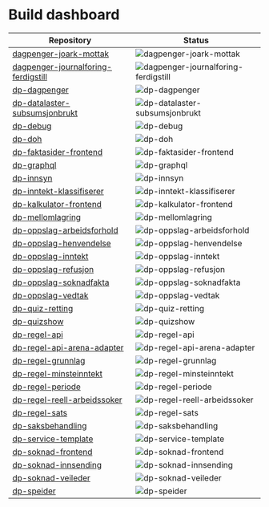 # Build dashboard

| Repository | Status |
| --- | --- |
| [dagpenger-joark-mottak](https://github.com/navikt/dagpenger-joark-mottak/actions) | ![dagpenger-joark-mottak](https://github.com/navikt/dagpenger-joark-mottak/actions/workflows/deploy.yml/badge.svg) |
| [dagpenger-journalforing-ferdigstill](https://github.com/navikt/dagpenger-journalforing-ferdigstill/actions) | ![dagpenger-journalforing-ferdigstill](https://github.com/navikt/REPO/actions/workflows/deploy.yml/badge.svg) |
| [dp-dagpenger](https://github.com/navikt/dp-dagpenger/actions) | ![dp-dagpenger](https://github.com/navikt/dp-dagpenger/actions/workflows/deploy.yml/badge.svg) |
| [dp-datalaster-subsumsjonbrukt](https://github.com/navikt/dp-datalaster-subsumsjonbrukt/actions) | ![dp-datalaster-subsumsjonbrukt](https://github.com/navikt/dp-datalaster-subsumsjonbrukt/actions/workflows/deploy.yml/badge.svg) |
| [dp-debug](https://github.com/navikt/dp-debug/actions) | ![dp-debug](https://github.com/navikt/dp-debug/actions/workflows/deploy.yml/badge.svg) |
| [dp-doh](https://github.com/navikt/dp-doh/actions) | ![dp-doh](https://github.com/navikt/dp-doh/actions/workflows/deploy.yml/badge.svg) |
| [dp-faktasider-frontend](https://github.com/navikt/dp-faktasider-frontend/actions) | ![dp-faktasider-frontend](https://github.com/navikt/dp-faktasider-frontend/actions/workflows/deploy.yml/badge.svg) |
| [dp-graphql](https://github.com/navikt/dp-graphql/actions) | ![dp-graphql](https://github.com/navikt/dp-graphql/actions/workflows/deploy.yml/badge.svg) |
| [dp-innsyn](https://github.com/navikt/dp-innsyn/actions) | ![dp-innsyn](https://github.com/navikt/dp-innsyn/actions/workflows/deploy.yml/badge.svg) |
| [dp-inntekt-klassifiserer](https://github.com/navikt/dp-inntekt-klassifiserer/actions) | ![dp-inntekt-klassifiserer](https://github.com/navikt/dp-inntekt-klassifiserer/actions/workflows/deploy.yml/badge.svg) |
| [dp-kalkulator-frontend](https://github.com/navikt/dp-kalkulator-frontend/actions) | ![dp-kalkulator-frontend](https://github.com/navikt/dp-kalkulator-frontend/actions/workflows/deploy.yml/badge.svg) |
| [dp-mellomlagring](https://github.com/navikt/dp-mellomlagring/actions) | ![dp-mellomlagring](https://github.com/navikt/dp-mellomlagring/actions/workflows/deploy.yml/badge.svg) |
| [dp-oppslag-arbeidsforhold](https://github.com/navikt/dp-oppslag-arbeidsforhold/actions) | ![dp-oppslag-arbeidsforhold](https://github.com/navikt/dp-oppslag-arbeidsforhold/actions/workflows/deploy.yml/badge.svg) |
| [dp-oppslag-henvendelse](https://github.com/navikt/dp-oppslag-henvendelse/actions) | ![dp-oppslag-henvendelse](https://github.com/navikt/dp-oppslag-henvendelse/actions/workflows/deploy.yml/badge.svg) |
| [dp-oppslag-inntekt](https://github.com/navikt/dp-oppslag-inntekt/actions) | ![dp-oppslag-inntekt](https://github.com/navikt/dp-oppslag-inntekt/actions/workflows/deploy.yml/badge.svg) |
| [dp-oppslag-refusjon](https://github.com/navikt/dp-oppslag-refusjon/actions) | ![dp-oppslag-refusjon](https://github.com/navikt/dp-oppslag-refusjon/actions/workflows/deploy.yml/badge.svg) |
| [dp-oppslag-soknadfakta](https://github.com/navikt/dp-oppslag-soknadfakta/actions) | ![dp-oppslag-soknadfakta](https://github.com/navikt/dp-oppslag-soknadfakta/actions/workflows/deploy.yml/badge.svg) |
| [dp-oppslag-vedtak](https://github.com/navikt/dp-oppslag-vedtak/actions) | ![dp-oppslag-vedtak](https://github.com/navikt/dp-oppslag-vedtak/actions/workflows/deploy.yml/badge.svg) |
| [dp-quiz-retting](https://github.com/navikt/dp-quiz-retting/actions) | ![dp-quiz-retting](https://github.com/navikt/dp-quiz-retting/actions/workflows/deploy.yml/badge.svg) |
| [dp-quizshow](https://github.com/navikt/dp-quizshow/actions) | ![dp-quizshow](https://github.com/navikt/dp-quizshow/actions/workflows/deploy.yml/badge.svg) |
| [dp-regel-api](https://github.com/navikt/dp-regel-api/actions) | ![dp-regel-api](https://github.com/navikt/dp-regel-api/actions/workflows/deploy.yml/badge.svg) |
| [dp-regel-api-arena-adapter](https://github.com/navikt/dp-regel-api-arena-adapter/actions) | ![dp-regel-api-arena-adapter](https://github.com/navikt/dp-regel-api-arena-adapter/actions/workflows/deploy.yml/badge.svg) |
| [dp-regel-grunnlag](https://github.com/navikt/dp-regel-grunnlag/actions) | ![dp-regel-grunnlag](https://github.com/navikt/dp-regel-grunnlag/actions/workflows/deploy.yml/badge.svg) |
| [dp-regel-minsteinntekt](https://github.com/navikt/dp-regel-minsteinntekt/actions) | ![dp-regel-minsteinntekt](https://github.com/navikt/dp-regel-minsteinntekt/actions/workflows/deploy.yml/badge.svg) |
| [dp-regel-periode](https://github.com/navikt/dp-regel-periode/actions) | ![dp-regel-periode](https://github.com/navikt/dp-regel-periode/actions/workflows/deploy.yml/badge.svg) |
| [dp-regel-reell-arbeidssoker](https://github.com/navikt/dp-regel-reell-arbeidssoker/actions) | ![dp-regel-reell-arbeidssoker](https://github.com/navikt/dp-regel-reell-arbeidssoker/actions/workflows/deploy.yml/badge.svg) |
| [dp-regel-sats](https://github.com/navikt/dp-regel-sats/actions) | ![dp-regel-sats](https://github.com/navikt/dp-regel-sats/actions/workflows/deploy.yml/badge.svg) |
| [dp-saksbehandling](https://github.com/navikt/dp-saksbehandling/actions) | ![dp-saksbehandling](https://github.com/navikt/dp-saksbehandling/actions/workflows/deploy.yml/badge.svg) |
| [dp-service-template](https://github.com/navikt/dp-service-template/actions) | ![dp-service-template](https://github.com/navikt/dp-service-template/actions/workflows/deploy.yml/badge.svg) |
| [dp-soknad-frontend](https://github.com/navikt/dp-soknad-frontend/actions) | ![dp-soknad-frontend](https://github.com/navikt/dp-soknad-frontend/actions/workflows/deploy.yml/badge.svg) |
| [dp-soknad-innsending](https://github.com/navikt/dp-soknad-innsending/actions) | ![dp-soknad-innsending](https://github.com/navikt/dp-soknad-innsending/actions/workflows/deploy.yml/badge.svg) |
| [dp-soknad-veileder](https://github.com/navikt/dp-soknad-veileder/actions) | ![dp-soknad-veileder](https://github.com/navikt/dp-soknad-veileder/actions/workflows/deploy.yml/badge.svg) |
| [dp-speider](https://github.com/navikt/dp-speider/actions) | ![dp-speider](https://github.com/navikt/dp-speider/actions/workflows/deploy.yml/badge.svg) |
